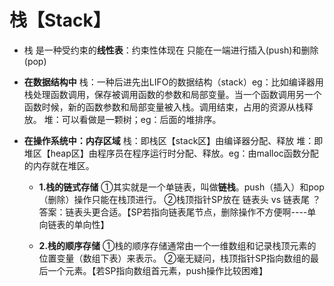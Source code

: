 # 栈【Stack】
- 栈 是一种受约束的**线性表**：约束性体现在 只能在一端进行插入(push)和删除(pop)
- **在数据结构中**
    栈：一种后进先出LIFO的数据结构（stack）eg：比如编译器用栈处理函数调用，保存被调用函数的参数和局部变量。当一个函数调用另一个函数时候，新的函数参数和局部变量被入栈。调用结束，占用的资源从栈释放。
    堆：可以看做是一颗树；eg：后面的堆排序。
- **在操作系统中：内存区域**
    栈：即栈区【stack区】由编译器分配、释放
    堆：即堆区【heap区】由程序员在程序运行时分配、释放。eg：由malloc函数分配的内存就在堆区。
   
  - **1.栈的链式存储**
 	 ①其实就是一个单链表，叫做**链栈**。push（插入）和pop（删除）操作只能在栈顶进行。
 	 ②栈顶指针SP放在 链表头 vs 链表尾 ？
 	 答案：链表头更合适。【SP若指向链表尾节点，删除操作不方便啊----单向链表的单向性】
 	 
  - **2.栈的顺序存储**
       ①栈的顺序存储通常由一个一维数组和记录栈顶元素的位置变量（数组下表）来表示。
       ②毫无疑问，栈顶指针SP指向数组的最后一个元素。【若SP指向数组首元素，push操作比较困难】